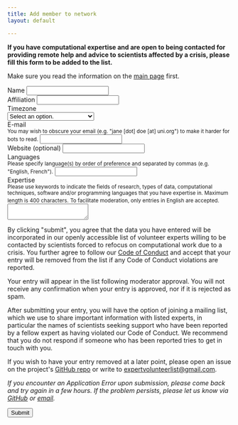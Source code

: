 ```yaml
---
title: Add member to network
layout: default

---
```


**If you have computational expertise and are open to being contacted for providing remote help and advice to scientists affected by a crisis, please fill this form to be added to the list.**

Make sure you read the information on the [main page](https://research-support-network.github.io/) first.

<form method="POST" action="https://research-support-network.herokuapp.com/v3/entry/github/Research-Support-Network/research-support-network.github.io/main/member-submission">
  <input name="options[redirect]" type="hidden" value="https://research-support-network.github.io/submitted.html">
  <input name="options[slug]" type="hidden" value="{{ page.slug }}">

<div class="mb-3 row">
    <label for="form-name" class="form-label">Name</label>
    <input id="form-name" name="fields[name]" type="text" maxlength=100 required>
  </div>

<div class="mb-3 row">
    <label for="form-affiliation" class="form-label">Affiliation</label>
    <input id="form-affiliation" name="fields[affiliation]" type="text" maxlength=100 required>
  </div>

<div class="mb-3 row">
    <label for="form-timezone" class="form-label">Timezone</label><br>
    <select id="form-timezone" name="fields[timezone]" required>
        <option disabled="disabled" selected="selected" name="">Select an option.</option>
        <optgroup label="Africa">
            <option name="Africa/Abidjan">Abidjan</option>
            <option name="Africa/Accra">Accra</option>
            <option name="Africa/Algiers">Algiers</option>
            <option name="Africa/Bissau">Bissau</option>
            <option name="Africa/Cairo">Cairo</option>
            <option name="Africa/Casablanca">Casablanca</option>
            <option name="Africa/Ceuta">Ceuta</option>
            <option name="Africa/El_Aaiun">El_Aaiun</option>
            <option name="Africa/Johannesburg">Johannesburg</option>
            <option name="Africa/Juba">Juba</option>
            <option name="Africa/Khartoum">Khartoum</option>
            <option name="Africa/Lagos">Lagos</option>
            <option name="Africa/Maputo">Maputo</option>
            <option name="Africa/Monrovia">Monrovia</option>
            <option name="Africa/Nairobi">Nairobi</option>
            <option name="Africa/Ndjamena">Ndjamena</option>
            <option name="Africa/Sao_Tome">Sao_Tome</option>
            <option name="Africa/Tripoli">Tripoli</option>
            <option name="Africa/Tunis">Tunis</option>
            <option name="Africa/Windhoek">Windhoek</option>
        </optgroup>
        <optgroup label="America">
            <option name="America/Adak">Adak</option>
            <option name="America/Anchorage">Anchorage</option>
            <option name="America/Araguaina">Araguaina</option>
            <option name="America/Argentina/Buenos_Aires">Argentina/Buenos_Aires</option>
            <option name="America/Argentina/Catamarca">Argentina/Catamarca</option>
            <option name="America/Argentina/Cordoba">Argentina/Cordoba</option>
            <option name="America/Argentina/Jujuy">Argentina/Jujuy</option>
            <option name="America/Argentina/La_Rioja">Argentina/La_Rioja</option>
            <option name="America/Argentina/Mendoza">Argentina/Mendoza</option>
            <option name="America/Argentina/Rio_Gallegos">Argentina/Rio_Gallegos</option>
            <option name="America/Argentina/Salta">Argentina/Salta</option>
            <option name="America/Argentina/San_Juan">Argentina/San_Juan</option>
            <option name="America/Argentina/San_Luis">Argentina/San_Luis</option>
            <option name="America/Argentina/Tucuman">Argentina/Tucuman</option>
            <option name="America/Argentina/Ushuaia">Argentina/Ushuaia</option>
            <option name="America/Asuncion">Asuncion</option>
            <option name="America/Atikokan">Atikokan</option>
            <option name="America/Bahia">Bahia</option>
            <option name="America/Bahia_Banderas">Bahia_Banderas</option>
            <option name="America/Barbados">Barbados</option>
            <option name="America/Belem">Belem</option>
            <option name="America/Belize">Belize</option>
            <option name="America/Blanc-Sablon">Blanc-Sablon</option>
            <option name="America/Boa_Vista">Boa_Vista</option>
            <option name="America/Bogota">Bogota</option>
            <option name="America/Boise">Boise</option>
            <option name="America/Cambridge_Bay">Cambridge_Bay</option>
            <option name="America/Campo_Grande">Campo_Grande</option>
            <option name="America/Cancun">Cancun</option>
            <option name="America/Caracas">Caracas</option>
            <option name="America/Cayenne">Cayenne</option>
            <option name="America/Chicago">Chicago</option>
            <option name="America/Chihuahua">Chihuahua</option>
            <option name="America/Costa_Rica">Costa_Rica</option>
            <option name="America/Creston">Creston</option>
            <option name="America/Cuiaba">Cuiaba</option>
            <option name="America/Curacao">Curacao</option>
            <option name="America/Danmarkshavn">Danmarkshavn</option>
            <option name="America/Dawson">Dawson</option>
            <option name="America/Dawson_Creek">Dawson_Creek</option>
            <option name="America/Denver">Denver</option>
            <option name="America/Detroit">Detroit</option>
            <option name="America/Edmonton">Edmonton</option>
            <option name="America/Eirunepe">Eirunepe</option>
            <option name="America/El_Salvador">El_Salvador</option>
            <option name="America/Fort_Nelson">Fort_Nelson</option>
            <option name="America/Fortaleza">Fortaleza</option>
            <option name="America/Glace_Bay">Glace_Bay</option>
            <option name="America/Goose_Bay">Goose_Bay</option>
            <option name="America/Grand_Turk">Grand_Turk</option>
            <option name="America/Guatemala">Guatemala</option>
            <option name="America/Guayaquil">Guayaquil</option>
            <option name="America/Guyana">Guyana</option>
            <option name="America/Halifax">Halifax</option>
            <option name="America/Havana">Havana</option>
            <option name="America/Hermosillo">Hermosillo</option>
            <option name="America/Indiana/Indianapolis">Indiana/Indianapolis</option>
            <option name="America/Indiana/Knox">Indiana/Knox</option>
            <option name="America/Indiana/Marengo">Indiana/Marengo</option>
            <option name="America/Indiana/Petersburg">Indiana/Petersburg</option>
            <option name="America/Indiana/Tell_City">Indiana/Tell_City</option>
            <option name="America/Indiana/Vevay">Indiana/Vevay</option>
            <option name="America/Indiana/Vincennes">Indiana/Vincennes</option>
            <option name="America/Indiana/Winamac">Indiana/Winamac</option>
            <option name="America/Inuvik">Inuvik</option>
            <option name="America/Iqaluit">Iqaluit</option>
            <option name="America/Jamaica">Jamaica</option>
            <option name="America/Juneau">Juneau</option>
            <option name="America/Kentucky/Louisville">Kentucky/Louisville</option>
            <option name="America/Kentucky/Monticello">Kentucky/Monticello</option>
            <option name="America/La_Paz">La_Paz</option>
            <option name="America/Lima">Lima</option>
            <option name="America/Los_Angeles">Los_Angeles</option>
            <option name="America/Maceio">Maceio</option>
            <option name="America/Managua">Managua</option>
            <option name="America/Manaus">Manaus</option>
            <option name="America/Martinique">Martinique</option>
            <option name="America/Matamoros">Matamoros</option>
            <option name="America/Mazatlan">Mazatlan</option>
            <option name="America/Menominee">Menominee</option>
            <option name="America/Merida">Merida</option>
            <option name="America/Metlakatla">Metlakatla</option>
            <option name="America/Mexico_City">Mexico_City</option>
            <option name="America/Miquelon">Miquelon</option>
            <option name="America/Moncton">Moncton</option>
            <option name="America/Monterrey">Monterrey</option>
            <option name="America/Montevideo">Montevideo</option>
            <option name="America/Nassau">Nassau</option>
            <option name="America/New_York">New_York</option>
            <option name="America/Nipigon">Nipigon</option>
            <option name="America/Nome">Nome</option>
            <option name="America/Noronha">Noronha</option>
            <option name="America/North_Dakota/Beulah">North_Dakota/Beulah</option>
            <option name="America/North_Dakota/Center">North_Dakota/Center</option>
            <option name="America/North_Dakota/New_Salem">North_Dakota/New_Salem</option>
            <option name="America/Nuuk">Nuuk</option>
            <option name="America/Ojinaga">Ojinaga</option>
            <option name="America/Panama">Panama</option>
            <option name="America/Pangnirtung">Pangnirtung</option>
            <option name="America/Paramaribo">Paramaribo</option>
            <option name="America/Phoenix">Phoenix</option>
            <option name="America/Port-au-Prince">Port-au-Prince</option>
            <option name="America/Port_of_Spain">Port_of_Spain</option>
            <option name="America/Porto_Velho">Porto_Velho</option>
            <option name="America/Puerto_Rico">Puerto_Rico</option>
            <option name="America/Punta_Arenas">Punta_Arenas</option>
            <option name="America/Rainy_River">Rainy_River</option>
            <option name="America/Rankin_Inlet">Rankin_Inlet</option>
            <option name="America/Recife">Recife</option>
            <option name="America/Regina">Regina</option>
            <option name="America/Resolute">Resolute</option>
            <option name="America/Rio_Branco">Rio_Branco</option>
            <option name="America/Santarem">Santarem</option>
            <option name="America/Santiago">Santiago</option>
            <option name="America/Santo_Domingo">Santo_Domingo</option>
            <option name="America/Sao_Paulo">Sao_Paulo</option>
            <option name="America/Scoresbysund">Scoresbysund</option>
            <option name="America/Sitka">Sitka</option>
            <option name="America/St_Johns">St_Johns</option>
            <option name="America/Swift_Current">Swift_Current</option>
            <option name="America/Tegucigalpa">Tegucigalpa</option>
            <option name="America/Thule">Thule</option>
            <option name="America/Thunder_Bay">Thunder_Bay</option>
            <option name="America/Tijuana">Tijuana</option>
            <option name="America/Toronto">Toronto</option>
            <option name="America/Vancouver">Vancouver</option>
            <option name="America/Whitehorse">Whitehorse</option>
            <option name="America/Winnipeg">Winnipeg</option>
            <option name="America/Yakutat">Yakutat</option>
            <option name="America/Yellowknife">Yellowknife</option>
        </optgroup>
        <optgroup label="Antarctica">
            <option name="Antarctica/Casey">Casey</option>
            <option name="Antarctica/Davis">Davis</option>
            <option name="Antarctica/DumontDUrville">DumontDUrville</option>
            <option name="Antarctica/Macquarie">Macquarie</option>
            <option name="Antarctica/Mawson">Mawson</option>
            <option name="Antarctica/Palmer">Palmer</option>
            <option name="Antarctica/Rothera">Rothera</option>
            <option name="Antarctica/Syowa">Syowa</option>
            <option name="Antarctica/Troll">Troll</option>
            <option name="Antarctica/Vostok">Vostok</option>
        </optgroup>
        <optgroup label="Asia">
            <option name="Asia/Almaty">Almaty</option>
            <option name="Asia/Amman">Amman</option>
            <option name="Asia/Anadyr">Anadyr</option>
            <option name="Asia/Aqtau">Aqtau</option>
            <option name="Asia/Aqtobe">Aqtobe</option>
            <option name="Asia/Ashgabat">Ashgabat</option>
            <option name="Asia/Atyrau">Atyrau</option>
            <option name="Asia/Baghdad">Baghdad</option>
            <option name="Asia/Baku">Baku</option>
            <option name="Asia/Bangkok">Bangkok</option>
            <option name="Asia/Barnaul">Barnaul</option>
            <option name="Asia/Beirut">Beirut</option>
            <option name="Asia/Bishkek">Bishkek</option>
            <option name="Asia/Brunei">Brunei</option>
            <option name="Asia/Chita">Chita</option>
            <option name="Asia/Choibalsan">Choibalsan</option>
            <option name="Asia/Colombo">Colombo</option>
            <option name="Asia/Damascus">Damascus</option>
            <option name="Asia/Dhaka">Dhaka</option>
            <option name="Asia/Dili">Dili</option>
            <option name="Asia/Dubai">Dubai</option>
            <option name="Asia/Dushanbe">Dushanbe</option>
            <option name="Asia/Famagusta">Famagusta</option>
            <option name="Asia/Gaza">Gaza</option>
            <option name="Asia/Hebron">Hebron</option>
            <option name="Asia/Ho_Chi_Minh">Ho_Chi_Minh</option>
            <option name="Asia/Hong_Kong">Hong_Kong</option>
            <option name="Asia/Hovd">Hovd</option>
            <option name="Asia/Irkutsk">Irkutsk</option>
            <option name="Asia/Jakarta">Jakarta</option>
            <option name="Asia/Jayapura">Jayapura</option>
            <option name="Asia/Jerusalem">Jerusalem</option>
            <option name="Asia/Kabul">Kabul</option>
            <option name="Asia/Kamchatka">Kamchatka</option>
            <option name="Asia/Karachi">Karachi</option>
            <option name="Asia/Kathmandu">Kathmandu</option>
            <option name="Asia/Khandyga">Khandyga</option>
            <option name="Asia/Kolkata">Kolkata</option>
            <option name="Asia/Krasnoyarsk">Krasnoyarsk</option>
            <option name="Asia/Kuala_Lumpur">Kuala_Lumpur</option>
            <option name="Asia/Kuching">Kuching</option>
            <option name="Asia/Macau">Macau</option>
            <option name="Asia/Magadan">Magadan</option>
            <option name="Asia/Makassar">Makassar</option>
            <option name="Asia/Manila">Manila</option>
            <option name="Asia/Nicosia">Nicosia</option>
            <option name="Asia/Novokuznetsk">Novokuznetsk</option>
            <option name="Asia/Novosibirsk">Novosibirsk</option>
            <option name="Asia/Omsk">Omsk</option>
            <option name="Asia/Oral">Oral</option>
            <option name="Asia/Pontianak">Pontianak</option>
            <option name="Asia/Pyongyang">Pyongyang</option>
            <option name="Asia/Qatar">Qatar</option>
            <option name="Asia/Qostanay">Qostanay</option>
            <option name="Asia/Qyzylorda">Qyzylorda</option>
            <option name="Asia/Riyadh">Riyadh</option>
            <option name="Asia/Sakhalin">Sakhalin</option>
            <option name="Asia/Samarkand">Samarkand</option>
            <option name="Asia/Seoul">Seoul</option>
            <option name="Asia/Shanghai">Shanghai</option>
            <option name="Asia/Singapore">Singapore</option>
            <option name="Asia/Srednekolymsk">Srednekolymsk</option>
            <option name="Asia/Taipei">Taipei</option>
            <option name="Asia/Tashkent">Tashkent</option>
            <option name="Asia/Tbilisi">Tbilisi</option>
            <option name="Asia/Tehran">Tehran</option>
            <option name="Asia/Thimphu">Thimphu</option>
            <option name="Asia/Tokyo">Tokyo</option>
            <option name="Asia/Tomsk">Tomsk</option>
            <option name="Asia/Ulaanbaatar">Ulaanbaatar</option>
            <option name="Asia/Urumqi">Urumqi</option>
            <option name="Asia/Ust-Nera">Ust-Nera</option>
            <option name="Asia/Vladivostok">Vladivostok</option>
            <option name="Asia/Yakutsk">Yakutsk</option>
            <option name="Asia/Yangon">Yangon</option>
            <option name="Asia/Yekaterinburg">Yekaterinburg</option>
            <option name="Asia/Yerevan">Yerevan</option>
        </optgroup>
        <optgroup label="Atlantic">
            <option name="Atlantic/Azores">Azores</option>
            <option name="Atlantic/Bermuda">Bermuda</option>
            <option name="Atlantic/Canary">Canary</option>
            <option name="Atlantic/Cape_Verde">Cape_Verde</option>
            <option name="Atlantic/Faroe">Faroe</option>
            <option name="Atlantic/Madeira">Madeira</option>
            <option name="Atlantic/Reykjavik">Reykjavik</option>
            <option name="Atlantic/South_Georgia">South_Georgia</option>
            <option name="Atlantic/Stanley">Stanley</option>
        </optgroup>
        <optgroup label="Australia">
            <option name="Australia/Adelaide">Adelaide</option>
            <option name="Australia/Brisbane">Brisbane</option>
            <option name="Australia/Broken_Hill">Broken_Hill</option>
            <option name="Australia/Darwin">Darwin</option>
            <option name="Australia/Eucla">Eucla</option>
            <option name="Australia/Hobart">Hobart</option>
            <option name="Australia/Lindeman">Lindeman</option>
            <option name="Australia/Lord_Howe">Lord_Howe</option>
            <option name="Australia/Melbourne">Melbourne</option>
            <option name="Australia/Perth">Perth</option>
            <option name="Australia/Sydney">Sydney</option>
        </optgroup>
        <optgroup label="Europe">
            <option name="Europe/Amsterdam">Amsterdam</option>
            <option name="Europe/Andorra">Andorra</option>
            <option name="Europe/Astrakhan">Astrakhan</option>
            <option name="Europe/Athens">Athens</option>
            <option name="Europe/Belgrade">Belgrade</option>
            <option name="Europe/Berlin">Berlin</option>
            <option name="Europe/Brussels">Brussels</option>
            <option name="Europe/Bucharest">Bucharest</option>
            <option name="Europe/Budapest">Budapest</option>
            <option name="Europe/Chisinau">Chisinau</option>
            <option name="Europe/Copenhagen">Copenhagen</option>
            <option name="Europe/Dublin">Dublin</option>
            <option name="Europe/Gibraltar">Gibraltar</option>
            <option name="Europe/Helsinki">Helsinki</option>
            <option name="Europe/Istanbul">Istanbul</option>
            <option name="Europe/Kaliningrad">Kaliningrad</option>
            <option name="Europe/Kiev">Kiev</option>
            <option name="Europe/Kirov">Kirov</option>
            <option name="Europe/Lisbon">Lisbon</option>
            <option name="Europe/London">London</option>
            <option name="Europe/Luxembourg">Luxembourg</option>
            <option name="Europe/Madrid">Madrid</option>
            <option name="Europe/Malta">Malta</option>
            <option name="Europe/Minsk">Minsk</option>
            <option name="Europe/Monaco">Monaco</option>
            <option name="Europe/Moscow">Moscow</option>
            <option name="Europe/Oslo">Oslo</option>
            <option name="Europe/Paris">Paris</option>
            <option name="Europe/Prague">Prague</option>
            <option name="Europe/Riga">Riga</option>
            <option name="Europe/Rome">Rome</option>
            <option name="Europe/Samara">Samara</option>
            <option name="Europe/Saratov">Saratov</option>
            <option name="Europe/Simferopol">Simferopol</option>
            <option name="Europe/Sofia">Sofia</option>
            <option name="Europe/Stockholm">Stockholm</option>
            <option name="Europe/Tallinn">Tallinn</option>
            <option name="Europe/Tirane">Tirane</option>
            <option name="Europe/Ulyanovsk">Ulyanovsk</option>
            <option name="Europe/Uzhgorod">Uzhgorod</option>
            <option name="Europe/Vienna">Vienna</option>
            <option name="Europe/Vilnius">Vilnius</option>
            <option name="Europe/Volgograd">Volgograd</option>
            <option name="Europe/Warsaw">Warsaw</option>
            <option name="Europe/Zaporozhye">Zaporozhye</option>
            <option name="Europe/Zurich">Zurich</option>
        </optgroup>
        <optgroup label="Indian">
            <option name="Indian/Chagos">Chagos</option>
            <option name="Indian/Christmas">Christmas</option>
            <option name="Indian/Cocos">Cocos</option>
            <option name="Indian/Kerguelen">Kerguelen</option>
            <option name="Indian/Mahe">Mahe</option>
            <option name="Indian/Maldives">Maldives</option>
            <option name="Indian/Mauritius">Mauritius</option>
            <option name="Indian/Reunion">Reunion</option>
        </optgroup>
        <optgroup label="Pacific">
            <option name="Pacific/Apia">Apia</option>
            <option name="Pacific/Auckland">Auckland</option>
            <option name="Pacific/Bougainville">Bougainville</option>
            <option name="Pacific/Chatham">Chatham</option>
            <option name="Pacific/Chuuk">Chuuk</option>
            <option name="Pacific/Easter">Easter</option>
            <option name="Pacific/Efate">Efate</option>
            <option name="Pacific/Enderbury">Enderbury</option>
            <option name="Pacific/Fakaofo">Fakaofo</option>
            <option name="Pacific/Fiji">Fiji</option>
            <option name="Pacific/Funafuti">Funafuti</option>
            <option name="Pacific/Galapagos">Galapagos</option>
            <option name="Pacific/Gambier">Gambier</option>
            <option name="Pacific/Guadalcanal">Guadalcanal</option>
            <option name="Pacific/Guam">Guam</option>
            <option name="Pacific/Honolulu">Honolulu</option>
            <option name="Pacific/Kiritimati">Kiritimati</option>
            <option name="Pacific/Kosrae">Kosrae</option>
            <option name="Pacific/Kwajalein">Kwajalein</option>
            <option name="Pacific/Majuro">Majuro</option>
            <option name="Pacific/Marquesas">Marquesas</option>
            <option name="Pacific/Nauru">Nauru</option>
            <option name="Pacific/Niue">Niue</option>
            <option name="Pacific/Norfolk">Norfolk</option>
            <option name="Pacific/Noumea">Noumea</option>
            <option name="Pacific/Pago_Pago">Pago_Pago</option>
            <option name="Pacific/Palau">Palau</option>
            <option name="Pacific/Pitcairn">Pitcairn</option>
            <option name="Pacific/Pohnpei">Pohnpei</option>
            <option name="Pacific/Port_Moresby">Port_Moresby</option>
            <option name="Pacific/Rarotonga">Rarotonga</option>
            <option name="Pacific/Tahiti">Tahiti</option>
            <option name="Pacific/Tarawa">Tarawa</option>
            <option name="Pacific/Tongatapu">Tongatapu</option>
            <option name="Pacific/Wake">Wake</option>
            <option name="Pacific/Wallis">Wallis</option>
        </optgroup>
    </select>
  </div>

<div class="mb-3 row">
    <label for="form-email" class="form-label">E-mail</label><br>
    <small class="text-muted">You may wish to obscure your email (e.g. "jane [dot] doe [at] uni.org") to make it harder for bots to read.</small>
    <input id="form-email" name="fields[email]" type="text" maxlength=100 required>
  </div>

<div class="mb-3 row">
    <label for="form-website" class="form-label">Website (optional)</label>
    <input id="form-website" name="fields[website]" type="text" maxlength=100>
  </div>

<div class="mb-3 row">
    <label for="form-languages" class="form-label">Languages</label><br>
    <small class="text-muted">Please specify language(s) by order of preference and separated by commas (e.g. "English, French").</small>
    <input id="form-languages" name="fields[languages]" type="text" maxlength=100 required>
  </div>

<div class="mb-3 row">
    <label for="form-expertise" class="form-label">Expertise</label><br>
    <small class="text-muted">Please use keywords to indicate the fields of research, types of data, computational techniques, software and/or programming languages that you have expertise in. Maximum length is 400 characters.</small>
  <small class="text-muted">To facilitate moderation, only entries in English are accepted.</small>
    <textarea id="form-expertise" name="fields[expertise]" maxlength=400 required></textarea>
  </div>

<p>By clicking "submit", you agree that the data you have entered will be incorporated in our openly accessible list of volunteer experts willing to be contacted by  scientists forced to refocus on computational work due to a crisis. You further agree to follow our <a href="code-of-conduct.html">Code of Conduct</a> and accept that your entry will be removed from the list if any Code of Conduct violations are reported.</p>

<p>Your entry will appear in the list following moderator approval. You will not receive any confirmation when your entry is approved, nor if it is rejected as spam.</p>

<p>After submitting your entry, you will have the option of joining a mailing list, which we use to share important information with listed experts, in particular the names of scientists seeking support who have been reported by a fellow expert as having violated our Code of Conduct. We recommend that you do not respond if someone who has been reported tries to get in touch with you.</p>

<p>If you wish to have your entry removed at a later point, please open an issue on the project's <a href="https://github.com/Research-Support-Network/research-support-network.github.io">GitHub repo</a> or write to <a href="mailto:expertvolunteerlist@gmail.com">expertvolunteerlist@gmail.com</a>.</p>

<p><em>If you encounter an Application Error upon submission, please come back and try again in a few hours. If the problem persists, please let us know via <a href="https://github.com/Research-Support-Network/research-support-network.github.io">GitHub</a> or <a href="mailto:expertvolunteerlist@gmail.com">email</a>.</em></p>
  
<div class="mb-3 row">
    <button type="submit" class="btn btn-primary mb-3">Submit</button>
  </div>
</form>
